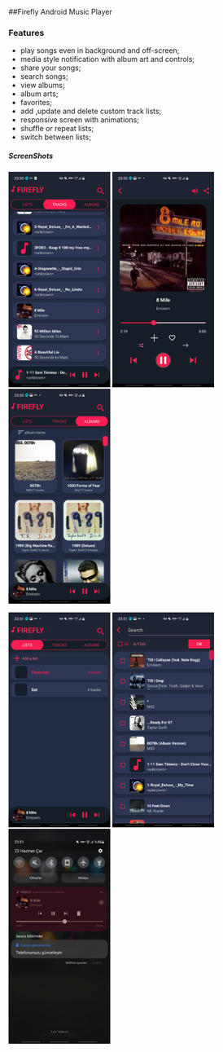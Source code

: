 ##Firefly Android Music Player
### Features

- play songs even in background and off-screen;
- media style notification with album art and controls;
- share your songs;
- search songs;
- view albums;
- album arts;
- favorites;
- add ,update and delete custom track lists;
- responsive screen with animations;
- shuffle or repeat lists;
- switch between lists;


##### ScreenShots
<img src="screenshots/Screenshot_1_FIREFLY.jpg" alt="drawing" width="200"/>  <img src="screenshots/Screenshot_2_FIREFLY.jpg" alt="drawing" width="200"/>  <img src="screenshots/Screenshot_3_FIREFLY.jpg" alt="drawing" width="200"/>

<img src="screenshots/Screenshot_4_FIREFLY.jpg" alt="drawing" width="200"/>  <img src="screenshots/Screenshot_5_FIREFLY.jpg" alt="drawing" width="200"/>  <img src="screenshots/Screenshot_6_FIREFLY.jpg" alt="drawing" width="200"/>


